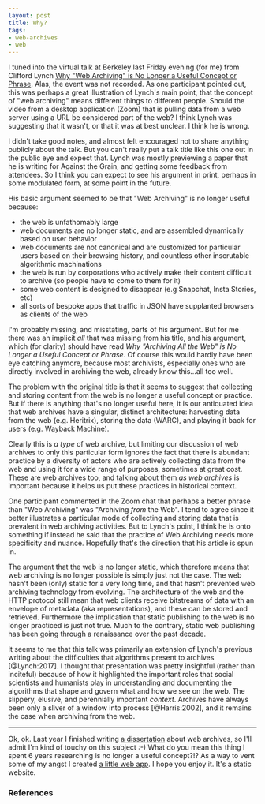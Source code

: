 ```yaml
---
layout: post
title: Why?
tags:
- web-archives
- web
---
```



I tuned into the virtual talk at Berkeley last Friday evening (for me) from
Clifford Lynch [Why "Web Archiving" is No Longer a Useful Concept or
Phrase](https://www.ischool.berkeley.edu/events/2021/why-web-archiving-no-longer-useful-concept-or-phrase).
Alas, the event was not recorded. As one participant pointed out, this was
perhaps a great illustration of Lynch's main point, that the concept of "web
archiving" means different things to different people. Should the video from
a desktop application (Zoom) that is pulling data from a web server using a URL
be considered part of the web? I think Lynch was suggesting that it wasn't, or
that it was at best unclear. I think he is wrong.

I didn't take good notes, and almost felt encouraged not to share anything
publicly about the talk. But you can't really put a talk title like this one
out in the public eye and expect that. Lynch was mostly previewing a paper that
he is writing for Against the Grain, and getting some feedback from attendees.
So I think you can expect to see his argument in print, perhaps in some
modulated form, at some point in the future.

His basic argument seemed to be that "Web Archiving" is no longer useful
because:

* the web is unfathomably large
* web documents are no longer static, and are assembled dynamically based on user behavior
* web documents are not canonical and are customized for particular users based on their browsing history, and countless other inscrutable algorithmic machinations
* the web is run by corporations who actively make their content difficult to archive (so people have to come to them for it)
* some web content is designed to disappear (e.g Snapchat, Insta Stories, etc)
* all sorts of bespoke apps that traffic in JSON have supplanted browsers as clients of the web

I'm probably missing, and misstating, parts of his argument. But for me there
was an implicit *all* that was missing from his title, and his argument, which
(for clarity) should have read *Why "Archiving All the Web" is No Longer
a Useful Concept or Phrase*. Of course this would hardly have been eye catching
anymore, because most archivists, especially ones who are directly involved in
archiving the web, already know this...all too well.

The problem with the original title is that it seems to suggest that collecting
and storing content from the web is no longer a useful concept or practice. But
if there is anything that's no longer useful here, it is our antiquated idea
that web archives have a singular, distinct architecture: harvesting data from
the web (e.g. Heritrix), storing the data (WARC), and playing it back for users
(e.g. Wayback Machine).

Clearly this is *a type* of web archive, but limiting our discussion of web
archives to only this particular form ignores the fact that there is abundant
practice by a diversity of actors who are actively collecting data from the web
and using it for a wide range of purposes, sometimes at great cost. These are
web archives too, and talking about them *as web archives* is important because
it helps us put these practices in historical context.

One participant commented in the Zoom chat that perhaps a better phrase than
"Web Archiving" was "Archiving *from* the Web". I tend to agree since it better
illustrates a particular mode of collecting and storing data that is prevalent
in web archiving activities. But to Lynch's point, I think he is onto something
if instead he said that the practice of Web Archiving needs more specificity
and nuance. Hopefully that's the direction that his article is spun in.

The argument that the web is no longer static, which therefore means that web
archiving is no longer possible is simply just not the case. The web hasn't
been (only) static for a very long time, and that hasn't prevented web
archiving technology from evolving. The architecture of the web and the HTTP
protocol still mean that web clients receive bitstreams of data with an
envelope of metadata (aka representations), and these can be stored and
retrieved. Furthermore the implication that static publishing to the web is no
longer practiced is just not true. Much to the contrary, static web publishing
has been going through a renaissance over the past decade.

It seems to me that this talk was primarily an extension of Lynch's previous
writing about the difficulties that algorithms present to archives
[@Lynch:2017]. I thought that presentation was pretty insightful (rather than
inciteful) because of how it highlighted the important roles that social
scientists and humanists play in understanding and documenting the algorithms
that shape and govern what and how we see on the web. The slippery, elusive,
and perennially important *context*. Archives have always been only a sliver of
a window into process [@Harris:2002], and it remains the case when archiving
from the web.

---

Ok, ok. Last year I finished writing [a dissertation] about web archives, so
I'll admit I'm kind of touchy on this subject :-) What do you mean this thing
I spent 6 years researching is no longer a useful concept?!? As a way to vent
some of my angst I created [a little web app]. I hope you enjoy it. It's
a static website.

### References

[sliver of a window]: https://inkdroid.org/2013/10/16/archival-sliver/
[a dissertation]: https://github.com/edsu/diss/#readme
[a little web app]: https://edsu.github.io/why/
